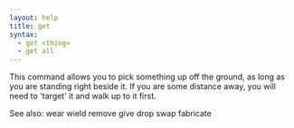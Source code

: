```yaml
---
layout: help
title: get
syntax:
  - get <thing>
  - get all
---
```


This command allows you to pick something up off the ground, as long as you are
standing right beside it.  If you are some distance away, you will need to 
'target' it and walk up to it first.

See also: wear wield remove give drop swap fabricate
